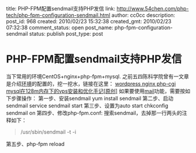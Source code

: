 title: PHP-FPM配置sendmail支持PHP发信
link: http://www.54chen.com/php-tech/php-fpm-configuration-sendmail.html
author: cc0cc
description: 
post_id: 968
created: 2010/02/23 15:32:38
created_gmt: 2010/02/23 07:32:38
comment_status: open
post_name: php-fpm-configuration-sendmail
status: publish
post_type: post

# PHP-FPM配置sendmail支持PHP发信

当下常用的环境CentOS+nginx+php-fpm+mysql. 之前五四陈科学院曾有一文章是介绍[环境](/uncategorized/gae-java%e6%94%af%e6%8c%81%e8%af%95%e7%94%a8%e6%89%8b%e8%ae%b0.html)的配置的，挖一挖水，链接在这里： [wordpress nginx php-cgi mysql在128m内存下的vps安装和优化手记[原创]](http://www.54chen.com/architecture/wordpress-nginx-php-cgi-mysql-memory-in-the-128m-to-install-and-optimize-the-vps-notes.html) 如果要使用[mail](http://www.54chen.com/flex/thousand-oaks-school-network-all-network-urgent-flash-as3-engineers-social-game-game-planning.html)功能，需要按如下步骤操作： 第一步、安装sendmail yum install sendmail 第二步、启动sendmail service sendmail start 第三步、设置为auto start chkconfig sendmail on 第四步、修改php-fpm.conf: 搜索sendmail，去掉那一行两头的注释如下： 

> <value name="sendmail_path">/usr/sbin/sendmail -t -i</value>

第五步、php-fpm reload